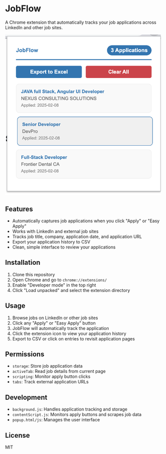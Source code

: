 # JobFlow

A Chrome extension that automatically tracks your job applications across LinkedIn and other job sites.

![Alt text](extension.png?raw=true "Title")

## Features

- Automatically captures job applications when you click "Apply" or "Easy Apply"
- Works with LinkedIn and external job sites
- Tracks job title, company, application date, and application URL
- Export your application history to CSV
- Clean, simple interface to review your applications

## Installation

1. Clone this repository
2. Open Chrome and go to `chrome://extensions/`
3. Enable "Developer mode" in the top right
4. Click "Load unpacked" and select the extension directory

## Usage

1. Browse jobs on LinkedIn or other job sites
2. Click any "Apply" or "Easy Apply" button
3. JobFlow will automatically track the application
4. Click the extension icon to view your application history
5. Export to CSV or click on entries to revisit application pages

## Permissions

- `storage`: Store job application data
- `activeTab`: Read job details from current page
- `scripting`: Monitor apply button clicks
- `tabs`: Track external application URLs

## Development

- `background.js`: Handles application tracking and storage
- `contentScript.js`: Monitors apply buttons and scrapes job data
- `popup.html/js`: Manages the user interface

## License

MIT
